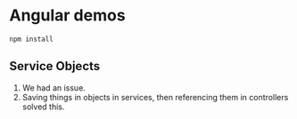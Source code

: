 # Angular demos

```shell
npm install
```

## Service Objects
1. We had an issue.
2. Saving things in objects in services, then referencing them in controllers solved this.
